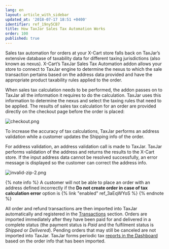 ```yaml
---
lang: en
layout: article_with_sidebar
updated_at: '2018-07-17 18:51 +0400'
identifier: ref_19ny5CB7
title: How TaxJar Sales Tax Automation Works
order: 100
published: true
---
```

Sales tax automation for orders at your X-Cart store falls back on TaxJar’s extensive database of taxability data for different taxing jurisdictions (also known as nexus). X-Cart’s TaxJar Sales Tax Automation addon allows your store to connect to TaxJar engine to determine the nexus to which the sale transaction pertains based on the address data provided and have the appropriate product taxability rules applied to the order. 

When sales tax calculation needs to be performed, the addon passes on to TaxJar all the information it requires to do the calculation. TaxJar uses this information to determine the nexus and select the taxing rules that need to be applied. The results of sales tax calculation for an order are provided directly on the checkout page before the order is placed:

![checkout.png]({{site.baseurl}}/attachments/ref_19ny5CB7/checkout.png)

To increase the accuracy of tax calculations, TaxJar performs an address validation while a customer updates the Shipping info of the order. 

For address validation, an address validation call is made to TaxJar. TaxJar performs validation of the address and returns the results to the X-Cart store. If the input address data cannot be resolved successfully, an error message is displayed so the customer can correct the address info.

![invalid-zip-2.png]({{site.baseurl}}/attachments/ref_19ny5CB7/invalid-zip-2.png)

{% note info %}
A customer will not be able to place an order with an address defined incorrectly if the **Do not create order in case of tax calculation error** option is {% link "enabled" ref_3aEqWYoS %}
{% endnote %}

All order and refund transactions are then imported into TaxJar automatically and registered in the [Transactions](https://app.taxjar.com/transactions "How TaxJar Sales Tax Automation works") section. Orders are imported immediately after they have been paid for and delivered in a complete status (the payment status is _Paid_ and the fulfilment status is _Shipped_ or _Delivered_). Pending orders that may still be canceled are not imported into TaxJar. TaxJar forms periodic tax [reports in the Dashboard](https://app.taxjar.com/dashboard "How TaxJar Sales Tax Automation works") based on the order info that has been imported.
